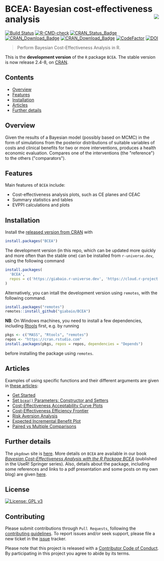 # BCEA: Bayesian cost-effectiveness analysis <img src="man/figures/logo.png" align="right" />

<!-- badges: start -->
[![Build Status](https://app.travis-ci.com/n8thangreen/BCEA.svg?branch=dev)](https://app.travis-ci.com/n8thangreen/BCEA)
[![R-CMD-check](https://github.com/n8thangreen/BCEA/actions/workflows/check-standard.yaml/badge.svg?branch=dev)](https://github.com/n8thangreen/BCEA/actions/workflows/check-standard.yaml)
[![CRAN_Status_Badge](https://www.r-pkg.org/badges/version/BCEA)](https://cran.r-project.org/package=BCEA)
[![CRAN_Download_Badge](https://cranlogs.r-pkg.org/badges/BCEA)](https://cran.r-project.org/package=BCEA)
[![CRAN_Download_Badge](https://cranlogs.r-pkg.org/badges/grand-total/BCEA?color=orange)](https://cran.r-project.org/package=BCEA)
[![CodeFactor](https://www.codefactor.io/repository/github/n8thangreen/bcea/badge)](https://www.codefactor.io/repository/github/n8thangreen/bcea)
[![DOI](https://joss.theoj.org/papers/10.21105/joss.04206/status.svg)](https://doi.org/10.21105/joss.04206)
<!-- badges: end -->

> Perform Bayesian Cost-Effectiveness Analysis in R.

This is the **development version** of the `R` package `BCEA`. The stable version is now release 2.4-8, on [CRAN](https://cran.r-project.org/web/packages/BCEA/index.html).

## Contents

- [Overview](#introduction)
- [Features](#features)
- [Installation](#installation)
- [Articles](#articles)
- [Further details](#further-details)

## Overview

Given the results of a Bayesian model (possibly based on MCMC) in the form of simulations from the posterior distributions of suitable variables of costs and clinical benefits for two or more interventions, produces a health economic evaluation. Compares one of the interventions (the "reference") to the others ("comparators").

## Features
Main features of `BCEA` include:

* Cost-effectiveness analysis plots, such as CE planes and CEAC
* Summary statistics and tables
* EVPPI calculations and plots

## Installation
Install the [released version from CRAN](https://cran.r-project.org/package=BCEA) with
```r
install.packages("BCEA")
```

The development version (in this repo, which can be updated more quickly and more often than the stable one) can be installed from `r-universe.dev`, using the following command

```r
install.packages(
  'BCEA', 
  repos = c('https://giabaio.r-universe.dev', 'https://cloud.r-project.org')
)
```

Alternatively, you can intall the development version using `remotes`, with the following command.
```r
install.packages("remotes")
remotes::install_github("giabaio/BCEA")
```

**NB**: On Windows machines, you need to install a few dependencies, including [Rtools](https://cran.r-project.org/bin/windows/Rtools/) first, e.g. by running

```r
pkgs <- c("MASS", "Rtools", "remotes")
repos <- "https://cran.rstudio.com"
install.packages(pkgs, repos = repos, dependencies = "Depends")
```

before installing the package using `remotes`.


## Articles
Examples of using specific functions and their different arguments are given in [these articles](https://n8thangreen.github.io/BCEA/articles/index.html):

-  [Get Started](https://n8thangreen.github.io/BCEA/articles/bcea.html)
-  [Set `bcea()` Parameters: Constructor and Setters](https://n8thangreen.github.io/BCEA/articles/Set_bcea_parameters.html)
-  [Cost-Effectiveness Acceptability Curve Plots](https://n8thangreen.github.io/BCEA/articles/ceac.html)
-  [Cost-Effectiveness Efficiency Frontier](https://n8thangreen.github.io/BCEA/articles/ceef.html)
-  [Risk Aversion Analysis](https://n8thangreen.github.io/BCEA/articles/CEriskav.html)
-  [Expected Incremental Benefit Plot](https://n8thangreen.github.io/BCEA/articles/eib.html)
-  [Paired vs Multiple Comparisons](https://n8thangreen.github.io/BCEA/articles/paired_vs_multiple_comps.html)


## Further details
The `pkgdown` site is [here](https://n8thangreen.github.io/BCEA/).
More details on `BCEA` are available in our book [_Bayesian Cost-Effectiveness Analysis with the R Package BCEA_](https://gianluca.statistica.it/books/bcea/) (published in the UseR! Springer series). Also, details about the package, including some references and links to a pdf presentation and some posts on my own blog) are given [here](https://gianluca.statistica.it/software/bcea/).

## License
[![License: GPL v3](https://img.shields.io/badge/License-GPLv3-blue.svg)](https://www.gnu.org/licenses/gpl-3.0)

## Contributing
Please submit contributions through `Pull Requests`, following the [contributing guidelines](https://github.com/n8thangreen/BCEA/blob/dev/CONTRIBUTING.md).
To report issues and/or seek support, please file a new ticket in the
[issue](https://github.com/n8thangreen/BCEA/issues) tracker.

Please note that this project is released with a [Contributor Code of Conduct](https://github.com/n8thangreen/BCEA/blob/dev/CONDUCT.md). By participating in this project you agree to abide by its terms.
